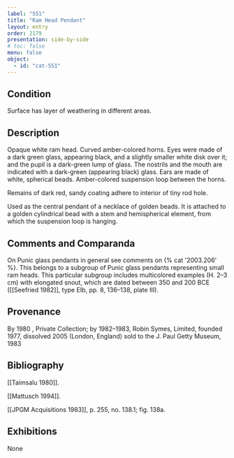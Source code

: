 ```yaml
---
label: "551"
title: "Ram Head Pendant"
layout: entry
order: 2179
presentation: side-by-side
# toc: false
menu: false
object:
  - id: "cat-551"
---
```


## Condition

Surface has layer of weathering in different areas.

## Description

Opaque white ram head. Curved amber-colored horns. Eyes were made of a dark green glass, appearing black, and a slightly smaller white disk over it; and the pupil is a dark-green lump of glass. The nostrils and the mouth are indicated with a dark-green (appearing black) glass. Ears are made of white, spherical beads. Amber-colored suspension loop between the horns.

Remains of dark red, sandy coating adhere to interior of tiny rod hole.

Used as the central pendant of a necklace of golden beads. It is attached to a golden cylindrical bead with a stem and hemispherical element, from which the suspension loop is hanging.

## Comments and Comparanda

On Punic glass pendants in general see comments on {% cat '2003.206' %}. This belongs to a subgroup of Punic glass pendants representing small ram heads. This particular subgroup includes multicolored examples (H. 2–3 cm) with elongated snout, which are dated between 350 and 200 BCE ([[Seefried 1982]], type EIb, pp. 8, 136–138, plate III).

## Provenance

By 1980 , Private Collection; by 1982–1983, Robin Symes, Limited, founded 1977, dissolved 2005 (London, England) sold to the J. Paul Getty Museum, 1983

## Bibliography

[[Taimsalu 1980]].

[[Mattusch 1994]].

[[JPGM Acquisitions 1983]], p. 255, no. 138.1; fig. 138a.

## Exhibitions

None